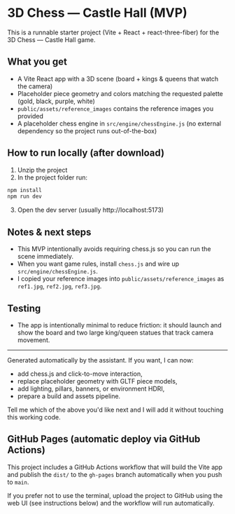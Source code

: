 # 3D Chess — Castle Hall (MVP)

This is a runnable starter project (Vite + React + react-three-fiber) for the 3D Chess — Castle Hall game.

## What you get
- A Vite React app with a 3D scene (board + kings & queens that watch the camera)
- Placeholder piece geometry and colors matching the requested palette (gold, black, purple, white)
- `public/assets/reference_images` contains the reference images you provided
- A placeholder chess engine in `src/engine/chessEngine.js` (no external dependency so the project runs out-of-the-box)

## How to run locally (after download)
1. Unzip the project
2. In the project folder run:

```bash
npm install
npm run dev
```

3. Open the dev server (usually http://localhost:5173)

## Notes & next steps
- This MVP intentionally avoids requiring chess.js so you can run the scene immediately.
- When you want game rules, install `chess.js` and wire up `src/engine/chessEngine.js`.
- I copied your reference images into `public/assets/reference_images` as `ref1.jpg`, `ref2.jpg`, `ref3.jpg`.

## Testing
- The app is intentionally minimal to reduce friction: it should launch and show the board and two large king/queen statues that track camera movement.

---
Generated automatically by the assistant. If you want, I can now:
- add chess.js and click-to-move interaction,
- replace placeholder geometry with GLTF piece models,
- add lighting, pillars, banners, or environment HDRI,
- prepare a build and assets pipeline.

Tell me which of the above you'd like next and I will add it without touching this working code.


## GitHub Pages (automatic deploy via GitHub Actions)

This project includes a GitHub Actions workflow that will build the Vite app and publish the `dist/` to the `gh-pages` branch automatically when you push to `main`.

If you prefer not to use the terminal, upload the project to GitHub using the web UI (see instructions below) and the workflow will run automatically.
